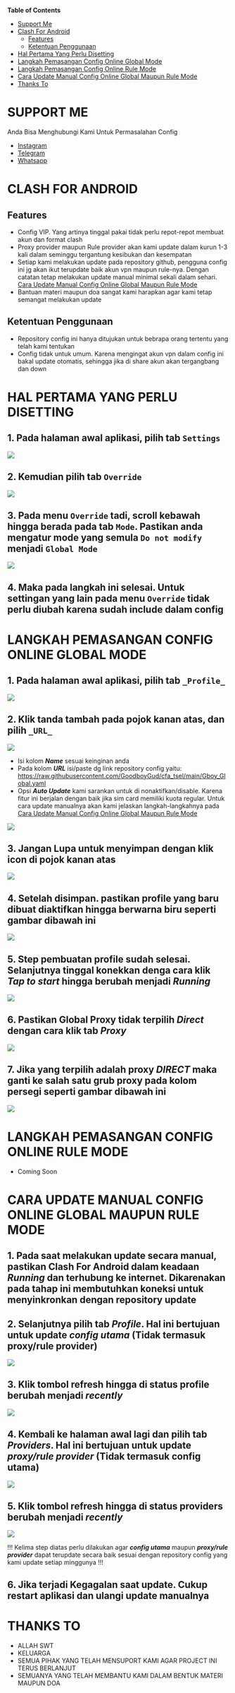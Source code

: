 **Table of Contents**

- [Support Me](#support-me)
- [Clash For Android](#clash-for-android)
  - [Features](#features)
  - [Ketentuan Penggunaan](#ketentuan-penggunaan)
- [Hal Pertama Yang Perlu Disetting](#hal-pertama-yang-perlu-disetting)
- [Langkah Pemasangan Config Online Global Mode](#langkah-pemasangan-config-online-global-mode)
- [Langkah Pemasangan Config Online Rule Mode](#langkah-pemasangan-config-online-rule-mode)
- [Cara Update Manual Config Online Global Maupun Rule Mode](#cara-update-manual-config-online-global-maupun-rule-mode)
- [Thanks To](#thanks-to)


# SUPPORT ME
Anda Bisa Menghubungi Kami Untuk Permasalahan Config

- [Instagram](https://instagram.com/afthon_pc)
- [Telegram](https://t.me/AfthonPc)
- [Whatsapp](https://wa.me/6285334821022)


# CLASH FOR ANDROID

## Features

- Config VIP. Yang artinya tinggal pakai tidak perlu repot-repot membuat akun dan format clash
- Proxy provider maupun Rule provider akan kami update dalam kurun 1-3 kali dalam seminggu tergantung kesibukan dan kesempatan
- Setiap kami melakukan update pada repository github, pengguna config ini jg akan ikut terupdate baik akun vpn maupun rule-nya. Dengan catatan tetap melakukan update manual minimal sekali dalam sehari. [Cara Update Manual Config Online Global Maupun Rule Mode](#cara-update-manual-config-online-global-maupun-rule-mode)
- Bantuan materi maupun doa sangat kami harapkan agar kami tetap semangat melakukan update

## Ketentuan Penggunaan

- Repository config ini hanya ditujukan untuk bebrapa orang tertentu yang telah kami tentukan
- Config tidak untuk umum. Karena mengingat akun vpn dalam config ini bakal update otomatis, sehingga jika di share akun akan tergangbang dan down

# HAL PERTAMA YANG PERLU DISETTING

## 1. Pada halaman awal aplikasi, pilih tab `Settings`

<img src="https://raw.githubusercontent.com/GoodboyGud/cfa_tsel/main/assets/setting1.jpg" border="0">

## 2. Kemudian pilih tab `Override`

<img src="https://raw.githubusercontent.com/GoodboyGud/cfa_tsel/main/assets/setting2.jpg" border="0">

## 3. Pada menu `Override` tadi, scroll kebawah hingga berada pada tab `Mode`. Pastikan anda mengatur mode yang semula `Do not modify` menjadi `Global Mode`

<img src="https://raw.githubusercontent.com/GoodboyGud/cfa_tsel/main/assets/setting3.jpg" border="0">

## 4. Maka pada langkah ini selesai. Untuk settingan yang lain pada menu `Override` tidak perlu diubah karena sudah include dalam config


# LANGKAH PEMASANGAN CONFIG ONLINE GLOBAL MODE

## 1. Pada halaman awal aplikasi, pilih tab `_Profile_`

<img src="https://raw.githubusercontent.com/GoodboyGud/cfa_tsel/main/assets/import1.jpg" border="0">

## 2. Klik tanda tambah pada pojok kanan atas, dan pilih `_URL_`

<img src="https://raw.githubusercontent.com/GoodboyGud/cfa_tsel/main/assets/import2.jpg" border="0">

- Isi kolom **_Name_** sesuai keinginan anda
- Pada kolom **_URL_** isi/paste dg link repository config yaitu: https://raw.githubusercontent.com/GoodboyGud/cfa_tsel/main/Gboy_Global.yaml
- Opsi **_Auto Update_** kami sarankan untuk di nonaktifkan/disable. Karena fitur ini berjalan dengan baik jika sim card memiliki kuota regular. Untuk cara update manualnya akan kami jelaskan langkah-langkahnya pada [Cara Update Manual Config Online Global Maupun Rule Mode](#cara-update-manual-config-online-global-maupun-rule-mode)

<img src="https://raw.githubusercontent.com/GoodboyGud/cfa_tsel/main/assets/import3.jpg" border="0">

## 3. Jangan Lupa untuk menyimpan dengan klik icon di pojok kanan atas

<img src="https://raw.githubusercontent.com/GoodboyGud/cfa_tsel/main/assets/import4.jpg" border="0">

## 4. Setelah disimpan. pastikan profile yang baru dibuat diaktifkan hingga berwarna biru seperti gambar dibawah ini

<img src="https://raw.githubusercontent.com/GoodboyGud/cfa_tsel/main/assets/import5.jpg" border="0">

## 5. Step pembuatan profile sudah selesai. Selanjutnya tinggal konekkan denga cara klik **_Tap to start_** hingga berubah menjadi **_Running_**

<img src="https://raw.githubusercontent.com/GoodboyGud/cfa_tsel/main/assets/active1.jpg" border="0">

## 6. Pastikan Global Proxy tidak terpilih **_Direct_** dengan cara klik tab **_Proxy_**

<img src="https://raw.githubusercontent.com/GoodboyGud/cfa_tsel/main/assets/active2.jpg" border="0">

## 7. Jika yang terpilih adalah proxy **_DIRECT_** maka ganti ke salah satu grub proxy pada kolom persegi seperti gambar dibawah ini

<img src="https://raw.githubusercontent.com/GoodboyGud/cfa_tsel/main/assets/active3.jpg" border="0">


# LANGKAH PEMASANGAN CONFIG ONLINE RULE MODE

- Coming Soon



# CARA UPDATE MANUAL CONFIG ONLINE GLOBAL MAUPUN RULE MODE

## 1. Pada saat melakukan update secara manual, pastikan Clash For Android dalam keadaan _Running_ dan terhubung ke internet. Dikarenakan pada tahap ini membutuhkan koneksi untuk menyinkronkan dengan repository update

## 2. Selanjutnya pilih tab _Profile_. Hal ini bertujuan untuk update _config utama_ (Tidak termasuk proxy/rule provider)

<img src="https://raw.githubusercontent.com/GoodboyGud/cfa_tsel/main/assets/update1.jpg" border="0">

## 3. Klik tombol refresh hingga di status profile berubah menjadi _recently_

<img src="https://raw.githubusercontent.com/GoodboyGud/cfa_tsel/main/assets/update2.jpg" border="0">

## 4. Kembali ke halaman awal lagi dan pilih tab _Providers_. Hal ini bertujuan untuk update **_proxy/rule provider_** (Tidak termasuk config utama)

<img src="https://raw.githubusercontent.com/GoodboyGud/cfa_tsel/main/assets/update3.jpg" border="0">

## 5. Klik tombol refresh hingga di status providers berubah menjadi _recently_

<img src="https://raw.githubusercontent.com/GoodboyGud/cfa_tsel/main/assets/update4.jpg" border="0">

!!! Kelima step diatas perlu dilakukan agar **_config utama_** maupun **_proxy/rule provider_** dapat terupdate secara baik sesuai dengan repository config yang kami update setiap minggunya !!!

## 6. Jika terjadi Kegagalan saat update. Cukup restart aplikasi dan ulangi update manualnya


# THANKS TO

- ALLAH SWT
- KELUARGA
- SEMUA PIHAK YANG TELAH MENSUPORT KAMI AGAR PROJECT INI TERUS BERLANJUT
- SEMUANYA YANG TELAH MEMBANTU KAMI DALAM BENTUK MATERI MAUPUN DOA
